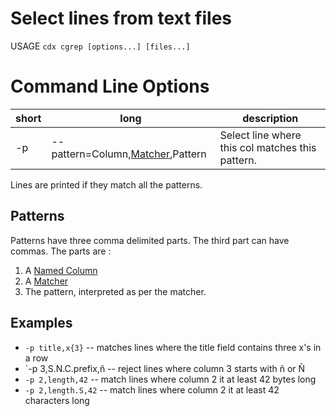 # Select lines from text files

USAGE `cdx cgrep [options...] [files...]`
# Command Line Options

|short|long|description|
|---|---|---|
|-p|--pattern=Column,[Matcher](Matcher.md),Pattern|Select line where this col matches this pattern.|

Lines are printed if they match all the patterns.

## Patterns
Patterns have three comma delimited parts. The third part can have commas. The parts are :
1. A [Named Column](NamedColumns.md)
2. A [Matcher](Matcher.md)
3. The pattern, interpreted as per the matcher.

## Examples
 * `-p title,x{3}` -- matches lines where the title field contains three x's in a row
 * `-p 3,S.N.C.prefix,ñ -- reject lines where column 3 starts with ñ or Ñ
 * `-p 2,length,42` -- match lines where column 2 it at least 42 bytes long
 * `-p 2,length.S,42` -- match lines where column 2 it at least 42 characters long
